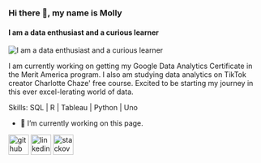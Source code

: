 ### Hi there 👋, my name is Molly
#### I am a data enthusiast and a curious learner
![I am a data enthusiast and a curious learner](https://media.makeameme.org/created/data-dataeverywhere.jpg)

I am currently working on getting my Google Data Analytics Certificate in the Merit America program. I also am studying data analytics on TikTok creator Charlotte Chaze' free course.  Excited to be starting my journey in this ever excel-lerating world of data.

Skills: SQL | R | Tableau | Python | Uno 

- 🔭 I’m currently working on this page. 


[<img src='https://cdn.jsdelivr.net/npm/simple-icons@3.0.1/icons/github.svg' alt='github' height='40'>](https://github.com/mollygrmn)  [<img src='https://cdn.jsdelivr.net/npm/simple-icons@3.0.1/icons/linkedin.svg' alt='linkedin' height='40'>](https://www.linkedin.com/in/molly-gorman/)  [<img src='https://cdn.jsdelivr.net/npm/simple-icons@3.0.1/icons/stackoverflow.svg' alt='stackoverflow' height='40'>](https://stackoverflow.com/users/21522209)  




  


